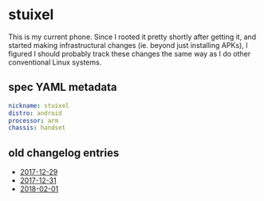 # stuixel

This is my current phone. Since I rooted it pretty shortly after getting it, and started making infrastructural changes (ie. beyond just installing APKs), I figured I should probably track these changes the same way as I do other conventional Linux systems.

## spec YAML metadata

```yaml
nickname: stuixel
distro: android
processor: arm
chassis: handset
```

## old changelog entries

- [2017-12-29](4180fe15-a0c4-40e1-9dcd-2ea6d48bafc1.md)
- [2017-12-31](7d0f0385-e03b-4481-96b1-56d9762b6188.md)
- [2018-02-01](0874e368-9e07-41df-90c6-7a7ab210f1c3.md)
